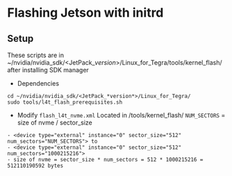 # Flashing Jetson with initrd

## Setup
These scripts are in  ~/nvidia/nvidia_sdk/<JetPack_*version*>/Linux_for_Tegra/tools/kernel_flash/ after installing SDK manager
- Dependencies
```
cd ~/nvidia/nvidia_sdk/<JetPack_*version*>/Linux_for_Tegra/
sudo tools/l4t_flash_prerequisites.sh
```
- Modify `flash_l4t_nvme.xml` 
Located in /tools/kernel_flash/
`NUM_SECTORS` = size of nvme / sector_size
```
- <device type="external" instance="0" sector_size="512" num_sectors="NUM_SECTORS"> to
- <device type="external" instance="0" sector_size="512" num_sectors="1000215216"> 
- size of nvme = sector_size * num_sectors = 512 * 1000215216 = 512110190592 bytes
```

